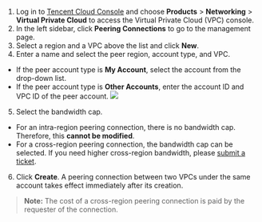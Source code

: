 1. Log in to [Tencent Cloud Console](https://console.cloud.tencent.com/) and choose **Products** > **Networking** > **Virtual Private Cloud** to access the Virtual Private Cloud (VPC) console.
2. In the left sidebar, click **Peering Connections** to go to the management page.
3. Select a region and a VPC above the list and click **New**.
4. Enter a name and select the peer region, account type, and VPC.
 - If the peer account type is **My Account**, select the account from the drop-down list.
 - If the peer account type is **Other Accounts**, enter the account ID and VPC ID of the peer account.
 ![](https://main.qcloudimg.com/raw/a5e601765747a100a60e7845bf2553b8.png)
5. Select the bandwidth cap.
 - For an intra-region peering connection, there is no bandwidth cap. Therefore, this **cannot be modified**.
 - For a cross-region peering connection, the bandwidth cap can be selected. If you need higher cross-region bandwidth, please [submit a ticket](https://console.cloud.tencent.com/workorder/category).
6. Click **Create**. A peering connection between two VPCs under the same account takes effect immediately after its creation.
>**Note:**
>The cost of a cross-region peering connection is paid by the requester of the connection.
